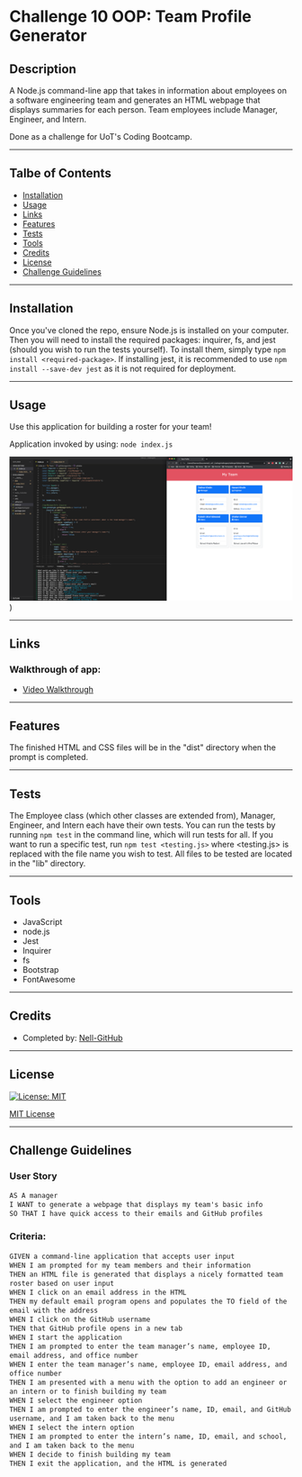 # Challenge 10 OOP: Team Profile Generator

## Description
A Node.js command-line app that takes in information about employees on a software engineering team and generates an HTML webpage that displays summaries for each person. Team employees include Manager, Engineer, and Intern.

Done as a challenge for UoT's Coding Bootcamp.
___

## Talbe of Contents
* [Installation](#installation)
* [Usage](#usage)
* [Links](#links)
* [Features](#features)
* [Tests](#tests)
* [Tools](#tools)
* [Credits](#credits)
* [License](#license)
* [Challenge Guidelines](#challenge-guidelines)
___

## Installation
Once you've cloned the repo, ensure Node.js is installed on your computer. Then you will need to install the required packages: inquirer, fs, and jest (should you wish to run the tests yourself). To install them, simply type `npm install <required-package>`. If installing jest, it is recommended to use `npm install --save-dev jest` as it is not required for deployment.
___

## Usage
Use this application for building a roster for your team!

Application invoked by using: `node index.js`

![screenshotHere](/assets/images/ch10_screenshot.png))
___

## Links
### Walkthrough of app:
* [Video Walkthrough](https://drive.google.com/file/d/1K4szPknmiHZKZab4pf5CJsW2NB0gAeMz/view)
___

## Features
The finished HTML and CSS files will be in the "dist" directory when the prompt is completed.
___

## Tests
The Employee class (which other classes are extended from), Manager, Engineer, and Intern each have their own tests. You can run the tests by running `npm test` in the command line, which will run tests for all. If you want to run a specific test, run `npm test <testing.js>` where <testing.js> is replaced with the file name you wish to test. All files to be tested are located in the "lib" directory.
___

## Tools
* JavaScript
* node.js
* Jest
* Inquirer 
* fs
* Bootstrap
* FontAwesome
___

## Credits
* Completed by: [Nell-GitHub](https://github.com/ShannonNell)
___

## License
[![License: MIT](https://img.shields.io/badge/License-MIT-yellow.svg)](https://opensource.org/licenses/MIT)

[MIT License](https://choosealicense.com/licenses/mit/)    
___

## Challenge Guidelines
### User Story
```
AS A manager
I WANT to generate a webpage that displays my team's basic info
SO THAT I have quick access to their emails and GitHub profiles
```

### Criteria: 
```
GIVEN a command-line application that accepts user input
WHEN I am prompted for my team members and their information
THEN an HTML file is generated that displays a nicely formatted team roster based on user input
WHEN I click on an email address in the HTML
THEN my default email program opens and populates the TO field of the email with the address
WHEN I click on the GitHub username
THEN that GitHub profile opens in a new tab
WHEN I start the application
THEN I am prompted to enter the team manager’s name, employee ID, email address, and office number
WHEN I enter the team manager’s name, employee ID, email address, and office number
THEN I am presented with a menu with the option to add an engineer or an intern or to finish building my team
WHEN I select the engineer option
THEN I am prompted to enter the engineer’s name, ID, email, and GitHub username, and I am taken back to the menu
WHEN I select the intern option
THEN I am prompted to enter the intern’s name, ID, email, and school, and I am taken back to the menu
WHEN I decide to finish building my team
THEN I exit the application, and the HTML is generated
```
